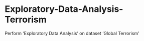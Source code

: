 # Exploratory-Data-Analysis-Terrorism
Perform ‘Exploratory Data Analysis’ on dataset ‘Global Terrorism’

